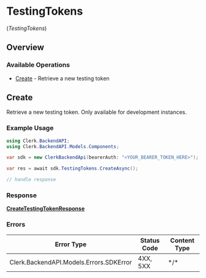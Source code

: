 # TestingTokens
(*TestingTokens*)

## Overview

### Available Operations

* [Create](#create) - Retrieve a new testing token

## Create

Retrieve a new testing token. Only available for development instances.

### Example Usage

```csharp
using Clerk.BackendAPI;
using Clerk.BackendAPI.Models.Components;

var sdk = new ClerkBackendApi(bearerAuth: "<YOUR_BEARER_TOKEN_HERE>");

var res = await sdk.TestingTokens.CreateAsync();

// handle response
```

### Response

**[CreateTestingTokenResponse](../../Models/Operations/CreateTestingTokenResponse.md)**

### Errors

| Error Type                              | Status Code                             | Content Type                            |
| --------------------------------------- | --------------------------------------- | --------------------------------------- |
| Clerk.BackendAPI.Models.Errors.SDKError | 4XX, 5XX                                | \*/\*                                   |